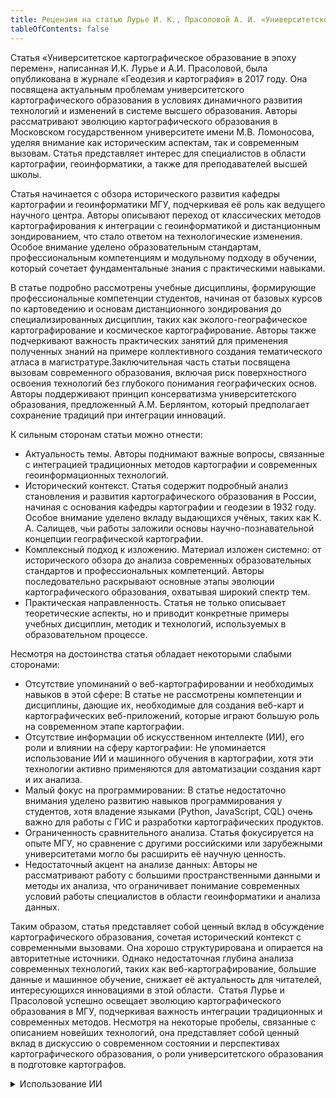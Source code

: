 ```yaml
---
title: Рецензия на статью Лурье И. К., Прасоловой А. И. «Университетское картографическое образование в эпоху перемен»
tableOfContents: false
---
```


Статья «Университетское картографическое образование в эпоху перемен», написанная И.К. Лурье и А.И. Прасоловой, была опубликована в журнале «Геодезия и картография» в 2017 году. Она посвящена актуальным проблемам университетского картографического образования в условиях динамичного развития технологий и изменений в системе высшего образования. Авторы рассматривают эволюцию картографического образования в Московском государственном университете имени М.В. Ломоносова, уделяя внимание как историческим аспектам, так и современным вызовам. Статья представляет интерес для специалистов в области картографии, геоинформатики, а также для преподавателей высшей школы.

Статья начинается с обзора исторического развития кафедры картографии и геоинформатики МГУ, подчеркивая её роль как ведущего научного центра. Авторы описывают переход от классических методов картографирования к интеграции с геоинформатикой и дистанционным зондированием, что стало ответом на технологические изменения. Особое внимание уделено образовательным стандартам, профессиональным компетенциям и модульному подходу в обучении, который сочетает фундаментальные знания с практическими навыками.

В статье подробно рассмотрены учебные дисциплины, формирующие профессиональные компетенции студентов, начиная от базовых курсов по картоведению и основам дистанционного зондирования до специализированных дисциплин, таких как эколого-географическое картографирование и космическое картографирование. Авторы также подчеркивают важность практических занятий для применения полученных знаний на примере коллективного создания тематического атласа в магистратуре.Заключительная часть статьи посвящена вызовам современного образования, включая риск поверхностного освоения технологий без глубокого понимания географических основ. Авторы поддерживают принцип консерватизма университетского образования, предложенный А.М. Берлянтом, который предполагает сохранение традиций при интеграции инноваций.

К сильным сторонам статьи можно отнести:
* Актуальность темы. Авторы поднимают важные вопросы, связанные с интеграцией традиционных методов картографии и современных геоинформационных технологий.
* Исторический контекст. Статья содержит подробный анализ становления и развития картографического образования в России, начиная с основания кафедры картографии и геодезии в 1932 году. Особое внимание уделено вкладу выдающихся учёных, таких как К. А. Салищев, чьи работы заложили основы научно-познавательной концепции географической картографии.
* Комплексный подход к изложению. Материал изложен системно: от исторического обзора до анализа современных образовательных стандартов и профессиональных компетенций. Авторы последовательно раскрывают основные этапы эволюции картографического образования, охватывая широкий спектр тем.
* Практическая направленность. Статья не только описывает теоретические аспекты, но и приводит конкретные примеры учебных дисциплин, методик и технологий, используемых в образовательном процессе.

Несмотря на достоинства статья обладает некоторыми слабыми сторонами:
* Отсутствие упоминаний о веб-картографировании и необходимых навыков в этой сфере: В статье не рассмотрены компетенции и дисциплины, дающие их, необходимые для создания веб-карт и картографических веб-приложений, которые играют большую роль на современном этапе картографии.
* Отсутствие информации об искусственном интеллекте (ИИ), его роли и влиянии на сферу картографии: Не упоминается использование ИИ и машинного обучения в картографии, хотя эти технологии активно применяются для автоматизации создания карт и их анализа.
* Малый фокус на программировании: В статье недостаточно внимания уделено развитию навыков программирования у студентов, хотя владение языками (Python, JavaScript, CQL) очень важно для работы с ГИС и разработки картографических продуктов.
* Ограниченность сравнительного анализа. Статья фокусируется на опыте МГУ, но сравнение с другими российскими или зарубежными университетами могло бы расширить её научную ценность.
* Недостаточный акцент на анализе данных: Авторы не рассматривают работу с большими пространственными данными и методы их анализа, что ограничивает понимание современных условий работы специалистов в области геоинформатики и анализа данных.

Таким образом, статья представляет собой ценный вклад в обсуждение картографического образования, сочетая исторический контекст с современными вызовами. Она хорошо структурирована и опирается на авторитетные источники. Однако недостаточная глубина анализа современных технологий, таких как веб-картографирование, большие данные и машинное обучение, снижает её актуальность для читателей, интересующихся инновациями в этой области. 	Статья Лурье и Прасоловой успешно освещает эволюцию картографического образования в МГУ, подчеркивая важность интеграции традиционных и современных методов. Несмотря на некоторые пробелы, связанные с описанием новейших технологий, она представляет собой ценный вклад в дискуссию о современном состоянии и перспективах картографического образования, о роли университетского образования в подготовке картографов.

<details>
<summary>Использование ИИ</summary>

Был использован DeepSeek-V3 для написания параграфа с кратким содержанием статьи.

</details>
